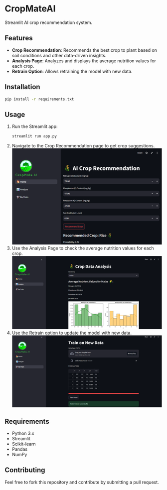 # CropMateAI

Streamlit AI crop recommendation system.

## Features
- **Crop Recommendation**: Recommends the best crop to plant based on soil conditions and other data-driven insights.
- **Analysis Page**: Analyzes and displays the average nutrition values for each crop.
- **Retrain Option**: Allows retraining the model with new data.

## Installation
```bash
pip install -r requirements.txt
```

## Usage
1. Run the Streamlit app:
    ```bash
    streamlit run app.py
    ```
2. Navigate to the Crop Recommendation page to get crop suggestions.
    ![Crop Recommendation Page](screenshots/home.png)
3. Use the Analysis Page to check the average nutrition values for each crop.
    ![Analysis Page](screenshots/analyze.png)
4. Use the Retrain option to update the model with new data.
    ![Retrain Page](screenshots/retrain.png)

## Requirements
- Python 3.x
- Streamlit
- Scikit-learn
- Pandas
- NumPy

## Contributing
Feel free to fork this repository and contribute by submitting a pull request.
